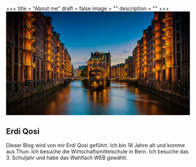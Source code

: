 +++
title = "About me"
draft = false
image = ""
description = ""
+++
![](schonste-stadte-in-deutschland.jpg)

## Erdi Qosi

Dieser Blog wird von mir Erdi Qosi geführt. Ich bin 18 Jahre alt und komme aus Thun. Ich besuche die Wirtschaftsmittelschule in Bern. Ich besuche das 3. Schuljahr und habe das Wahlfach WEB gewählt.